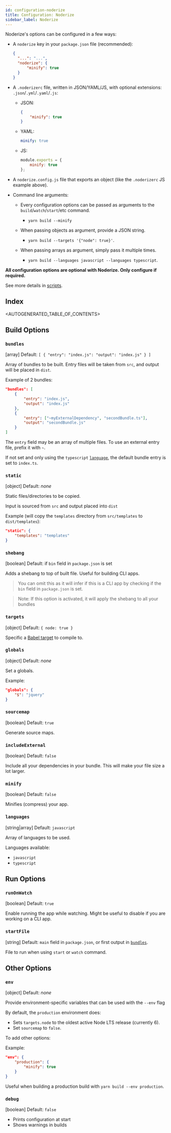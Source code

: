```yaml
---
id: configuration-noderize
title: Configuration: Noderize
sidebar_label: Noderize
---
```


Noderize's options can be configured in a few ways:

* A `noderize` key in your `package.json` file (recommended):

  ```json
  {
  	"...": "...",
  	"noderize": {
  		"minify": true
  	}
  }
  ```

* A `.noderizerc` file, written in JSON/YAML/JS, with optional extensions: `.json`/`.yml`/`.yaml`/`.js`:

  * JSON:

    ```json
    {
    	"minify": true
    }
    ```

  * YAML:

    ```yml
    minify: true
    ```

  * JS:
    ```js
    module.exports = {
    	minify: true
    };
    ```

* A `noderize.config.js` file that exports an object (like the `.noderizerc` JS example above).

* Command line arguments:

  * Every configuration options can be passed as arguments to the `build`/`watch`/`start`/etc command.

    * `yarn build --minify`

  * When passing objects as argument, provide a JSON string.

    * `yarn build --targets '{"node": true}'`.

  * When passing arrays as argument, simply pass it multiple times.

    * `yarn build --languages javascript --languages typescript`.

**All configuration options are optional with Noderize. Only configure if required.**

See more details in [scripts](scripts.md).

## Index

<AUTOGENERATED_TABLE_OF_CONTENTS>

## Build Options

### `bundles`

[array] Default: `[ { "entry": "index.js": "output": "index.js" } ]`

Array of bundles to be built. Entry files will be taken from `src`, and output will be placed in `dist`.

Example of 2 bundles:

```json
"bundles": [
    {
        "entry": "index.js",
        "output": "index.js"
    },
    {
        "entry": ["~myExternalDependency", "secondBundle.ts"],
        "output": "secondBundle.js"
    }
]
```

The `entry` field may be an array of multiple files. To use an external entry file, prefix it with `~`.

If not set and only using the `typescript` [`language`](#languages), the default bundle entry is set to `index.ts`.

### `static`

[object] Default: _none_

Static files/directories to be copied.

Input is sourced from `src` and output placed into `dist`

Example (will copy the `templates` directory from `src/templates` to `dist/templates`):

```json
"static": {
    "templates": "templates"
}
```

### `shebang`

[boolean] Default: if `bin` field in `package.json` is set

Adds a shebang to top of built file. Useful for building CLI apps.

> You can omit this as it will infer if this is a CLI app by checking if the `bin` field in `package.json` is set.

> Note: If this option is activated, it will apply the shebang to all your bundles

### `targets`

[object] Default: `{ node: true }`

Specific a [Babel target](https://babeljs.io/docs/plugins/preset-env/#targets) to compile to.

### `globals`

[object] Default: _none_

Set a globals.

Example:

```json
"globals": {
    "$": "jquery"
}
```

### `sourcemap`

[boolean] Default: `true`

Generate source maps.

### `includeExternal`

[boolean] Default: `false`

Include all your dependencies in your bundle. This will make your file size a lot larger.

### `minify`

[boolean] Default: `false`

Minifies (compress) your app.

### `languages`

[string|array] Default: `javascript`

Array of languages to be used.

Languages available:

* `javascript`
* `typescript`

## Run Options

### `runOnWatch`

[boolean] Default: `true`

Enable running the app while watching. Might be useful to disable if you are working on a CLI app.

### `startFile`

[string] Default: `main` field in `package.json`, or first output in [`bundles`](#bundles).

File to run when using `start` or `watch` command.

## Other Options

### `env`

[object] Default: _none_

Provide environment-specific variables that can be used with the `--env` flag

By default, the `production` environment does:

* Sets `targets.node` to the oldest active Node LTS release (currently 6).
* Set `sourcemap` to `false`.

To add other options:

Example:

```json
"env": {
    "production": {
        "minify": true
    }
}
```

Useful when building a production build with `yarn build --env production`.

### `debug`

[boolean] Default: `false`

* Prints configuration at start
* Shows warnings in builds
